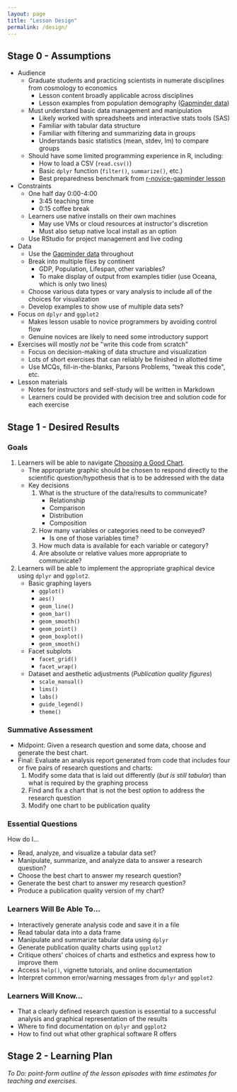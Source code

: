```yaml
---
layout: page
title: "Lesson Design"
permalink: /design/
---
```

## Stage 0 - Assumptions

*   Audience
    *   Graduate students and practicing scientists in numerate disciplines from cosmology to economics
        *   Lesson content broadly applicable across disciplines
        *   Lesson examples from population demography ([Gapminder data][gapminder-data]) 
    *   Must understand basic data management and manipulation 
        *   Likely worked with spreadsheets and interactive stats tools (SAS)
        *   Familiar with tabular data structure
        *   Familiar with filtering and summarizing data in groups
        *   Understands basic statistics (mean, stdev, lm) to compare groups
    *   Should have some limited programming experience in R, including:
        *   How to load a CSV (`read.csv()`) 
        *   Basic `dplyr` function (`filter()`, `summarize()`, etc.)
        *   Best preparedness benchmark from [r-novice-gapminder lesson][r-novice-gapminder]
*   Constraints
    *   One half day 0:00-4:00
        *   3:45 teaching time
        *   0:15 coffee break
    *   Learners use native installs on their own machines
        *   May use VMs or cloud resources at instructor's discretion
        *   Must also setup native local install as an option
    *   Use RStudio for project management and live coding
*   Data
    *   Use the [Gapminder data][gapminder-data] throughout
    *   Break into multiple files by continent 
        *   GDP, Population, Lifespan, other variables?
        *   To make display of output from examples tidier (use Oceana, which is only two lines)
    *   Choose various data types or vary analysis to include all of the choices for visualization
    *   Develop examples to show use of multiple data sets?  
*   Focus on `dplyr` and `ggplot2`
    *   Makes lesson usable to novice programmers by avoiding control flow
    *   Genuine novices are likely to need some introductory support
*   Exercises will mostly *not* be "write this code from scratch"
    *   Focus on decision-making of data structure and visualization
    *   Lots of short exercises that can reliably be finished in allotted time
    *   Use MCQs, fill-in-the-blanks, Parsons Problems, "tweak this code", etc.
*   Lesson materials
    *   Notes for instructors and self-study will be written in Markdown
    *   Learners could be provided with decision tree and solution code for each  exercise

## Stage 1 - Desired Results

### Goals

1.  Learners will be able to navigate [Choosing a Good Chart][good-chart].
    *   The appropriate graphic should be chosen to respond directly to the scientific question/hypothesis that is to be addressed with the data
    *   Key decisions
        1.  What is the structure of the data/results to communicate?
            *   Relationship
            *   Comparison
            *   Distribution
            *   Composition
        2.  How many variables or categories need to be conveyed?
            *   Is one of those variables time?
        3.  How much data is available for each variable or category?
        4.  Are absolute or relative values more appropriate to communicate?
2.  Learners will be able to implement the appropriate graphical device using `dplyr` and `ggplot2`.
    *   Basic graphing layers
        *   `ggplot()` 
        *   `aes()`
        *   `geom_line()`
        *   `geom_bar()`
        *   `geom_smooth()`
        *   `geom_point()`        
        *   `geom_boxplot()`
        *   `geom_smooth()`
    *   Facet subplots
        *   `facet_grid()`
        *   `facet_wrap()`
    *   Dataset and aesthetic adjustments (*Publication quality figures*)
        *   `scale_manual()`
        *   `lims()`
        *   `labs()`
        *   `guide_legend()`
        *   `theme()`        

### Summative Assessment

*   Midpoint: Given a research question and some data, choose and generate the best chart.
*   Final: Evaluate an analysis report generated from code that includes four or five pairs of research questions and charts:
    1.  Modify some data that is laid out differently (*but is still tabular*) than what is required by the graphing process
    2.  Find and fix a chart that is not the best option to address the research question
    3.  Modify one chart to be publication quality

### Essential Questions

How do I...

*   Read, analyze, and visualize a tabular data set?
*   Manipulate, summarize, and analyze data to answer a research question?
*   Choose the best chart to answer my research question?
*   Generate the best chart to answer my research question?
*   Produce a publication quality version of my chart?

### Learners Will Be Able To...

*   Interactively generate analysis code and save it in a file
*   Read tabular data into a data frame
*   Manipulate and summarize tabular data using `dplyr`
*   Generate publication quality charts using `ggplot2`
*   Critique others' choices of charts and esthetics and express how to improve them
*   Access `help()`, vignette tutorials, and online documentation
*   Interpret common error/warning messages from `dplyr` and `ggplot2`

### Learners Will Know...

*   That a clearly defined research question is essential to a successful analysis and graphical representation of the results
*   Where to find documentation on `dplyr` and `ggplot2`
*   How to find out what other graphical software R offers

## Stage 2 - Learning Plan

*To Do: point-form outline of the lesson episodes with time estimates for teaching and exercises.*

[r-novice-gapminder]: http://swcarpentry.github.io/r-novice-gapminder/
[dc-website]: http://datacarpentry.org
[gapminder-data]: http://www.gapminder.org/data/
[good-chart]: http://extremepresentation.typepad.com/.shared/image.html?/photos/uncategorized/choosing_a_good_chart.jpg
[instructor-training]: https://swcarpentry.github.io/instructor-training/
[swc-website]: http://software-carpentry.org
